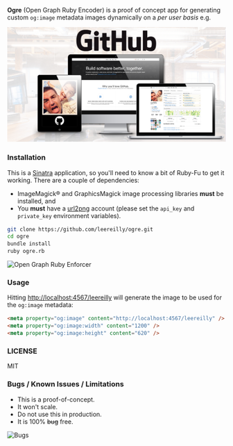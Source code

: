 **Ogre** (Open Graph Ruby Encoder) is a proof of concept app for generating custom `og:image` metadata images dynamically on a *per user basis* e.g.

![](background.png)

### Installation

This is a [Sinatra](http://www.sinatrarb.com/) application, so you'll need to know a bit of Ruby-Fu to get it working. There are a couple of dependencies:

* ImageMagick® and GraphicsMagick image processing libraries **must** be installed, and
* You **must** have a [url2png](http://url2png.com/) account (please set the `api_key` and `private_key` environment variables).

```bash
git clone https://github.com/leereilly/ogre.git
cd ogre
bundle install
ruby ogre.rb
```

![Open Graph Ruby Enforcer](http://i.imgur.com/uvmMmUe.png)

### Usage

Hitting [http://localhost:4567/leereilly](http://localhost:4567/leereilly) will generate the image to be used for the `og:image` metadata: 

```html
<meta property="og:image" content="http://localhost:4567/leereilly" />
<meta property="og:image:width" content="1200" />
<meta property="og:image:height" content="620" />
```
### LICENSE

MIT

### Bugs / Known Issues / Limitations

* This is a proof-of-concept. 
* It won't scale. 
* Do not use this in production.
* It is 100% ~~bug~~ free.

![Bugs](http://i.imgur.com/K8vsw.gif "Bugs")
